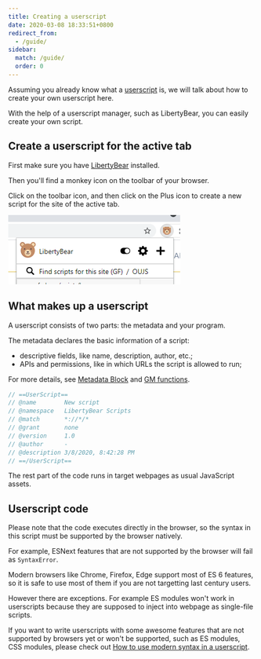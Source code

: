 ```yaml
---
title: Creating a userscript
date: 2020-03-08 18:33:51+0800
redirect_from:
  - /guide/
sidebar:
  match: /guide/
  order: 0
---
```


Assuming you already know what a [userscript](https://en.wikipedia.org/wiki/Userscript) is, we will talk about how to create your own userscript here.

With the help of a userscript manager, such as LibertyBear, you can easily create your own script.

## Create a userscript for the active tab

First make sure you have [LibertyBear](/get-it/) installed.

Then you'll find a monkey icon on the toolbar of your browser.

Click on the toolbar icon, and then click on the Plus icon to create a new script for the site of the active tab.

![](easy-1.png)

## What makes up a userscript

A userscript consists of two parts: the metadata and your program.

The metadata declares the basic information of a script:

- descriptive fields, like name, description, author, etc.;
- APIs and permissions, like in which URLs the script is allowed to run;

For more details, see [Metadata Block](/api/metadata-block/) and [GM functions](/api/gm/).

```js
// ==UserScript==
// @name        New script
// @namespace   LibertyBear Scripts
// @match       *://*/*
// @grant       none
// @version     1.0
// @author      -
// @description 3/8/2020, 8:42:28 PM
// ==/UserScript==
```

The rest part of the code runs in target webpages as usual JavaScript assets.

## Userscript code

Please note that the code executes directly in the browser, so the syntax in this script must be supported by the browser natively.

For example, ESNext features that are not supported by the browser will fail as `SyntaxError`.

Modern browsers like Chrome, Firefox, Edge support most of ES 6 features, so it is safe to use most of them if you are not targetting last century users.

However there are exceptions. For example ES modules won't work in userscripts because they are supposed to inject into webpage as single-file scripts.

If you want to write userscripts with some awesome features that are not supported by browsers yet or won't be supported, such as ES modules, CSS modules, please check out [How to use modern syntax in a userscript](../using-modern-syntax/).
